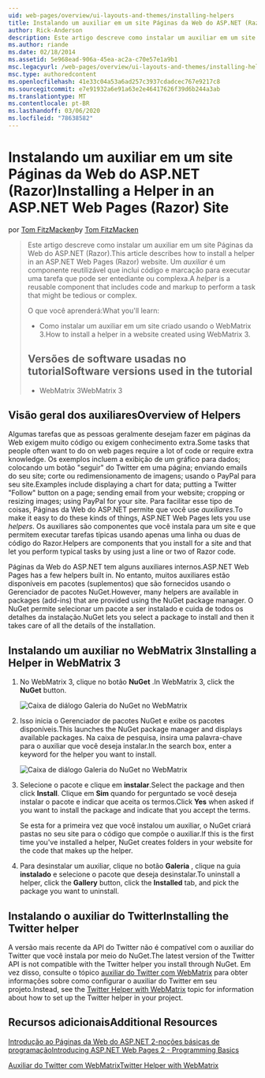 ```yaml
---
uid: web-pages/overview/ui-layouts-and-themes/installing-helpers
title: Instalando um auxiliar em um site Páginas da Web do ASP.NET (Razor) | Microsoft Docs
author: Rick-Anderson
description: Este artigo descreve como instalar um auxiliar em um site Páginas da Web do ASP.NET (Razor). Um auxiliar é um componente reutilizável que inclui código e marcação para por...
ms.author: riande
ms.date: 02/18/2014
ms.assetid: 5e968ead-906a-45ea-ac2a-c70e57e1a9b1
msc.legacyurl: /web-pages/overview/ui-layouts-and-themes/installing-helpers
msc.type: authoredcontent
ms.openlocfilehash: 41e33c04a53a6ad257c3937cdadcec767e9217c8
ms.sourcegitcommit: e7e91932a6e91a63e2e46417626f39d6b244a3ab
ms.translationtype: MT
ms.contentlocale: pt-BR
ms.lasthandoff: 03/06/2020
ms.locfileid: "78638582"
---
```

# <a name="installing-a-helper-in-an-aspnet-web-pages-razor-site"></a><span data-ttu-id="6de7e-104">Instalando um auxiliar em um site Páginas da Web do ASP.NET (Razor)</span><span class="sxs-lookup"><span data-stu-id="6de7e-104">Installing a Helper in an ASP.NET Web Pages (Razor) Site</span></span>

<span data-ttu-id="6de7e-105">por [Tom FitzMacken](https://github.com/tfitzmac)</span><span class="sxs-lookup"><span data-stu-id="6de7e-105">by [Tom FitzMacken](https://github.com/tfitzmac)</span></span>

> <span data-ttu-id="6de7e-106">Este artigo descreve como instalar um auxiliar em um site Páginas da Web do ASP.NET (Razor).</span><span class="sxs-lookup"><span data-stu-id="6de7e-106">This article describes how to install a helper in an ASP.NET Web Pages (Razor) website.</span></span> <span data-ttu-id="6de7e-107">Um *auxiliar* é um componente reutilizável que inclui código e marcação para executar uma tarefa que pode ser entediante ou complexa.</span><span class="sxs-lookup"><span data-stu-id="6de7e-107">A *helper* is a reusable component that includes code and markup to perform a task that might be tedious or complex.</span></span>
> 
> <span data-ttu-id="6de7e-108">O que você aprenderá:</span><span class="sxs-lookup"><span data-stu-id="6de7e-108">What you'll learn:</span></span>
> 
> - <span data-ttu-id="6de7e-109">Como instalar um auxiliar em um site criado usando o WebMatrix 3.</span><span class="sxs-lookup"><span data-stu-id="6de7e-109">How to install a helper in a website created using WebMatrix 3.</span></span>
>   
> 
> ## <a name="software-versions-used-in-the-tutorial"></a><span data-ttu-id="6de7e-110">Versões de software usadas no tutorial</span><span class="sxs-lookup"><span data-stu-id="6de7e-110">Software versions used in the tutorial</span></span>
> 
> 
> - <span data-ttu-id="6de7e-111">WebMatrix 3</span><span class="sxs-lookup"><span data-stu-id="6de7e-111">WebMatrix 3</span></span>

## <a name="overview-of-helpers"></a><span data-ttu-id="6de7e-112">Visão geral dos auxiliares</span><span class="sxs-lookup"><span data-stu-id="6de7e-112">Overview of Helpers</span></span>

<span data-ttu-id="6de7e-113">Algumas tarefas que as pessoas geralmente desejam fazer em páginas da Web exigem muito código ou exigem conhecimento extra.</span><span class="sxs-lookup"><span data-stu-id="6de7e-113">Some tasks that people often want to do on web pages require a lot of code or require extra knowledge.</span></span> <span data-ttu-id="6de7e-114">Os exemplos incluem a exibição de um gráfico para dados; colocando um botão "seguir" do Twitter em uma página; enviando emails do seu site; corte ou redimensionamento de imagens; usando o PayPal para seu site.</span><span class="sxs-lookup"><span data-stu-id="6de7e-114">Examples include displaying a chart for data; putting a Twitter "Follow" button on a page; sending email from your website; cropping or resizing images; using PayPal for your site.</span></span> <span data-ttu-id="6de7e-115">Para facilitar esse tipo de coisas, Páginas da Web do ASP.NET permite que você use *auxiliares*.</span><span class="sxs-lookup"><span data-stu-id="6de7e-115">To make it easy to do these kinds of things, ASP.NET Web Pages lets you use *helpers*.</span></span> <span data-ttu-id="6de7e-116">Os auxiliares são componentes que você instala para um site e que permitem executar tarefas típicas usando apenas uma linha ou duas de código do Razor.</span><span class="sxs-lookup"><span data-stu-id="6de7e-116">Helpers are components that you install for a site and that let you perform typical tasks by using just a line or two of Razor code.</span></span>

<span data-ttu-id="6de7e-117">Páginas da Web do ASP.NET tem alguns auxiliares internos.</span><span class="sxs-lookup"><span data-stu-id="6de7e-117">ASP.NET Web Pages has a few helpers built in.</span></span> <span data-ttu-id="6de7e-118">No entanto, muitos auxiliares estão disponíveis em pacotes (suplementos) que são fornecidos usando o Gerenciador de pacotes NuGet.</span><span class="sxs-lookup"><span data-stu-id="6de7e-118">However, many helpers are available in packages (add-ins) that are provided using the NuGet package manager.</span></span> <span data-ttu-id="6de7e-119">O NuGet permite selecionar um pacote a ser instalado e cuida de todos os detalhes da instalação.</span><span class="sxs-lookup"><span data-stu-id="6de7e-119">NuGet lets you select a package to install and then it takes care of all the details of the installation.</span></span>

## <a name="installing-a-helper-in-webmatrix-3"></a><span data-ttu-id="6de7e-120">Instalando um auxiliar no WebMatrix 3</span><span class="sxs-lookup"><span data-stu-id="6de7e-120">Installing a Helper in WebMatrix 3</span></span>

1. <span data-ttu-id="6de7e-121">No WebMatrix 3, clique no botão **NuGet** .</span><span class="sxs-lookup"><span data-stu-id="6de7e-121">In WebMatrix 3, click the **NuGet** button.</span></span>

    ![Caixa de diálogo Galeria do NuGet no WebMatrix](installing-helpers/_static/image1.png)
2. <span data-ttu-id="6de7e-123">Isso inicia o Gerenciador de pacotes NuGet e exibe os pacotes disponíveis.</span><span class="sxs-lookup"><span data-stu-id="6de7e-123">This launches the NuGet package manager and displays available packages.</span></span> <span data-ttu-id="6de7e-124">Na caixa de pesquisa, insira uma palavra-chave para o auxiliar que você deseja instalar.</span><span class="sxs-lookup"><span data-stu-id="6de7e-124">In the search box, enter a keyword for the helper you want to install.</span></span>

    ![Caixa de diálogo Galeria do NuGet no WebMatrix](installing-helpers/_static/image2.png)
3. <span data-ttu-id="6de7e-126">Selecione o pacote e clique em **instalar**.</span><span class="sxs-lookup"><span data-stu-id="6de7e-126">Select the package and then click **Install**.</span></span> <span data-ttu-id="6de7e-127">Clique em **Sim** quando for perguntado se você deseja instalar o pacote e indicar que aceita os termos.</span><span class="sxs-lookup"><span data-stu-id="6de7e-127">Click **Yes** when asked if you want to install the package and indicate that you accept the terms.</span></span>

     <span data-ttu-id="6de7e-128">Se esta for a primeira vez que você instalou um auxiliar, o NuGet criará pastas no seu site para o código que compõe o auxiliar.</span><span class="sxs-lookup"><span data-stu-id="6de7e-128">If this is the first time you've installed a helper, NuGet creates folders in your website for the code that makes up the helper.</span></span>
4. <span data-ttu-id="6de7e-129">Para desinstalar um auxiliar, clique no botão **Galeria** , clique na guia **instalado** e selecione o pacote que deseja desinstalar.</span><span class="sxs-lookup"><span data-stu-id="6de7e-129">To uninstall a helper, click the **Gallery** button, click the **Installed** tab, and pick the package you want to uninstall.</span></span>

## <a name="installing-the-twitter-helper"></a><span data-ttu-id="6de7e-130">Instalando o auxiliar do Twitter</span><span class="sxs-lookup"><span data-stu-id="6de7e-130">Installing the Twitter helper</span></span>

<span data-ttu-id="6de7e-131">A versão mais recente da API do Twitter não é compatível com o auxiliar do Twitter que você instala por meio do NuGet.</span><span class="sxs-lookup"><span data-stu-id="6de7e-131">The latest version of the Twitter API is not compatible with the Twitter helper you install through NuGet.</span></span> <span data-ttu-id="6de7e-132">Em vez disso, consulte o tópico [auxiliar do Twitter com WebMatrix](twitter-helper.md) para obter informações sobre como configurar o auxiliar do Twitter em seu projeto.</span><span class="sxs-lookup"><span data-stu-id="6de7e-132">Instead, see the [Twitter Helper with WebMatrix](twitter-helper.md) topic for information about how to set up the Twitter helper in your project.</span></span>

<a id="Additional_Resources"></a>
## <a name="additional-resources"></a><span data-ttu-id="6de7e-133">Recursos adicionais</span><span class="sxs-lookup"><span data-stu-id="6de7e-133">Additional Resources</span></span>

[<span data-ttu-id="6de7e-134">Introdução ao Páginas da Web do ASP.NET 2-noções básicas de programação</span><span class="sxs-lookup"><span data-stu-id="6de7e-134">Introducing ASP.NET Web Pages 2 - Programming Basics</span></span>](../getting-started/introducing-razor-syntax-c.md)

[<span data-ttu-id="6de7e-135">Auxiliar do Twitter com WebMatrix</span><span class="sxs-lookup"><span data-stu-id="6de7e-135">Twitter Helper with WebMatrix</span></span>](twitter-helper.md)
